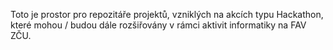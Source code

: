 
Toto je prostor pro repozitáře projektů, vzniklých na akcích typu Hackathon, které mohou / budou dále rozšiřovány v rámci aktivit informatiky na FAV ZČU.
